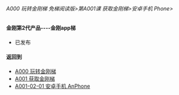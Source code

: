 ###### A000 玩转金刚梯 免梯阅读版>第A001课 获取金刚梯>安卓手机 Phone>

#### 金刚第2代产品----金刚app梯

- 已发布

#### 返回到
- [A000 玩转金刚梯](https://github.com/a2zitpro/web/blob/master/LadderFree/main.md)
- [A001 获取金刚梯](https://github.com/a2zitpro/web/blob/master/LadderFree/LadderGet/LadderGet.md)
- [A001-02-01 安卓手机 AnPhone](https://github.com/a2zitpro/web/blob/master/LadderFree/LadderGet/Android/Phone/Phone.md)



